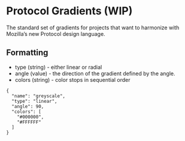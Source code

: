 # Protocol Gradients (WIP)

The standard set of gradients for projects that want to harmonize with Mozilla’s new Protocol design language.

## Formatting
- type (string) - either linear or radial
- angle (value) - the direction of the gradient defined by the angle.
- colors (string) - color stops in sequential order

```
{
  "name": "greyscale",
  "type": "linear",
  "angle": 90,
  "colors": [
    "#000000",
    "#FFFFFF"
  ]
}
```
